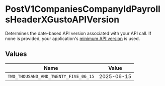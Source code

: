 # PostV1CompaniesCompanyIdPayrollsHeaderXGustoAPIVersion

Determines the date-based API version associated with your API call. If none is provided, your application's [minimum API version](https://docs.gusto.com/embedded-payroll/docs/api-versioning#minimum-api-version) is used.


## Values

| Name                                 | Value                                |
| ------------------------------------ | ------------------------------------ |
| `TWO_THOUSAND_AND_TWENTY_FIVE_06_15` | 2025-06-15                           |